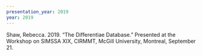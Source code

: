 ```yaml
---
presentation_year: 2019
year: 2019
---
```


Shaw, Rebecca. 2019. “The Differentiae Database.” Presented at the Workshop on SIMSSA XIX, CIRMMT, McGill University, Montreal, September 21.
